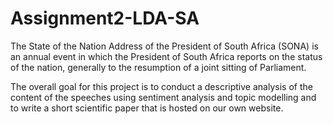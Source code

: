# Assignment2-LDA-SA
The State of the Nation Address of the President of South Africa (SONA) is an annual event in which the President of South Africa reports on the status of the nation, generally to the resumption of a joint sitting of Parliament.

The overall goal for this project is to conduct a descriptive analysis of the content of the speeches using sentiment analysis and topic modelling and to write a short scientific paper that is hosted on our own website. 
